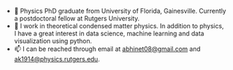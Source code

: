 - 👋 Physics PhD graduate from University of Florida, Gainesville. Currently a postdoctoral fellow at Rutgers University.
- 👀 I work in theoretical condensed matter physics. In addition to physics, I have a great interest in data science, machine learning and data visualization using python.
- 📫 I can be reached through email at abhinet08@gmail.com and ak1914@physics.rutgers.edu.

<!---
abhinet08/abhinet08 is a ✨ special ✨ repository because its `README.md` (this file) appears on your GitHub profile.
You can click the Preview link to take a look at your changes.
--->
